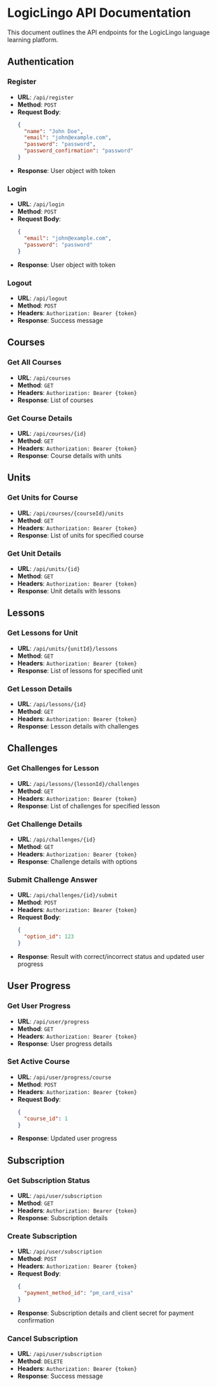 # LogicLingo API Documentation

This document outlines the API endpoints for the LogicLingo language learning platform.

## Authentication

### Register

- **URL**: `/api/register`
- **Method**: `POST`
- **Request Body**:
  ```json
  {
    "name": "John Doe",
    "email": "john@example.com",
    "password": "password",
    "password_confirmation": "password"
  }
  ```
- **Response**: User object with token

### Login

- **URL**: `/api/login`
- **Method**: `POST`
- **Request Body**:
  ```json
  {
    "email": "john@example.com",
    "password": "password"
  }
  ```
- **Response**: User object with token

### Logout

- **URL**: `/api/logout`
- **Method**: `POST`
- **Headers**: `Authorization: Bearer {token}`
- **Response**: Success message

## Courses

### Get All Courses

- **URL**: `/api/courses`
- **Method**: `GET`
- **Headers**: `Authorization: Bearer {token}`
- **Response**: List of courses

### Get Course Details

- **URL**: `/api/courses/{id}`
- **Method**: `GET`
- **Headers**: `Authorization: Bearer {token}`
- **Response**: Course details with units

## Units

### Get Units for Course

- **URL**: `/api/courses/{courseId}/units`
- **Method**: `GET`
- **Headers**: `Authorization: Bearer {token}`
- **Response**: List of units for specified course

### Get Unit Details

- **URL**: `/api/units/{id}`
- **Method**: `GET`
- **Headers**: `Authorization: Bearer {token}`
- **Response**: Unit details with lessons

## Lessons

### Get Lessons for Unit

- **URL**: `/api/units/{unitId}/lessons`
- **Method**: `GET`
- **Headers**: `Authorization: Bearer {token}`
- **Response**: List of lessons for specified unit

### Get Lesson Details

- **URL**: `/api/lessons/{id}`
- **Method**: `GET`
- **Headers**: `Authorization: Bearer {token}`
- **Response**: Lesson details with challenges

## Challenges

### Get Challenges for Lesson

- **URL**: `/api/lessons/{lessonId}/challenges`
- **Method**: `GET`
- **Headers**: `Authorization: Bearer {token}`
- **Response**: List of challenges for specified lesson

### Get Challenge Details

- **URL**: `/api/challenges/{id}`
- **Method**: `GET`
- **Headers**: `Authorization: Bearer {token}`
- **Response**: Challenge details with options

### Submit Challenge Answer

- **URL**: `/api/challenges/{id}/submit`
- **Method**: `POST`
- **Headers**: `Authorization: Bearer {token}`
- **Request Body**:
  ```json
  {
    "option_id": 123
  }
  ```
- **Response**: Result with correct/incorrect status and updated user progress

## User Progress

### Get User Progress

- **URL**: `/api/user/progress`
- **Method**: `GET`
- **Headers**: `Authorization: Bearer {token}`
- **Response**: User progress details

### Set Active Course

- **URL**: `/api/user/progress/course`
- **Method**: `POST`
- **Headers**: `Authorization: Bearer {token}`
- **Request Body**:
  ```json
  {
    "course_id": 1
  }
  ```
- **Response**: Updated user progress

## Subscription

### Get Subscription Status

- **URL**: `/api/user/subscription`
- **Method**: `GET`
- **Headers**: `Authorization: Bearer {token}`
- **Response**: Subscription details

### Create Subscription

- **URL**: `/api/user/subscription`
- **Method**: `POST`
- **Headers**: `Authorization: Bearer {token}`
- **Request Body**:
  ```json
  {
    "payment_method_id": "pm_card_visa"
  }
  ```
- **Response**: Subscription details and client secret for payment confirmation

### Cancel Subscription

- **URL**: `/api/user/subscription`
- **Method**: `DELETE`
- **Headers**: `Authorization: Bearer {token}`
- **Response**: Success message
